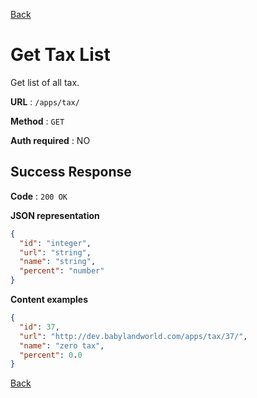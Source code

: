 [Back](../README.md)

# Get Tax List

Get list of all tax.

**URL** : `/apps/tax/`

**Method** : `GET`

**Auth required** : NO

## Success Response

**Code** : `200 OK`

**JSON representation**

```json
{
  "id": "integer",
  "url": "string",
  "name": "string",
  "percent": "number"
}
```

**Content examples**

```json
{
  "id": 37,
  "url": "http://dev.babylandworld.com/apps/tax/37/",
  "name": "zero tax",
  "percent": 0.0
}
```

[Back](../README.md)
